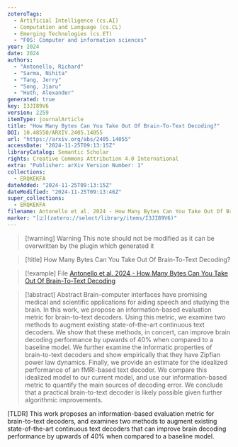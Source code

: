 ```yaml
---
zoteroTags:
  - Artificial Intelligence (cs.AI)
  - Computation and Language (cs.CL)
  - Emerging Technologies (cs.ET)
  - "FOS: Computer and information sciences"
year: 2024
date: 2024
authors:
  - "Antonello, Richard"
  - "Sarma, Nihita"
  - "Tang, Jerry"
  - "Song, Jiaru"
  - "Huth, Alexander"
generated: true
key: I3JI89V6
version: 2259
itemType: journalArticle
title: "How Many Bytes Can You Take Out Of Brain-To-Text Decoding?"
DOI: 10.48550/ARXIV.2405.14055
url: "https://arxiv.org/abs/2405.14055"
accessDate: "2024-11-25T09:13:15Z"
libraryCatalog: Semantic Scholar
rights: Creative Commons Attribution 4.0 International
extra: "Publisher: arXiv Version Number: 1"
collections:
  - ERQKEKFA
dateAdded: "2024-11-25T09:13:15Z"
dateModified: "2024-11-25T09:13:46Z"
super_collections:
  - ERQKEKFA
filename: Antonello et al. 2024 - How Many Bytes Can You Take Out Of Brain-To-Text Decoding
marker: "[🇿](zotero://select/library/items/I3JI89V6)"
---
```


>[!warning] Warning
> This note should not be modified as it can be overwritten by the plugin which generated it

> [!title] How Many Bytes Can You Take Out Of Brain-To-Text Decoding?

> [!example] File
> [Antonello et al. 2024 - How Many Bytes Can You Take Out Of Brain-To-Text Decoding](Antonello%20et%20al.%202024%20-%20How%20Many%20Bytes%20Can%20You%20Take%20Out%20Of%20Brain-To-Text%20Decoding.pdf)

> [!abstract] Abstract
> Brain-computer interfaces have promising medical and scientific applications for aiding speech and studying the brain. In this work, we propose an information-based evaluation metric for brain-to-text decoders. Using this metric, we examine two methods to augment existing state-of-the-art continuous text decoders. We show that these methods, in concert, can improve brain decoding performance by upwards of 40% when compared to a baseline model. We further examine the informatic properties of brain-to-text decoders and show empirically that they have Zipfian power law dynamics. Finally, we provide an estimate for the idealized performance of an fMRI-based text decoder. We compare this idealized model to our current model, and use our information-based metric to quantify the main sources of decoding error. We conclude that a practical brain-to-text decoder is likely possible given further algorithmic improvements.

[TLDR] This work proposes an information-based evaluation metric for brain-to-text decoders, and examines two methods to augment existing state-of-the-art continuous text decoders that can improve brain decoding performance by upwards of 40% when compared to a baseline model.

